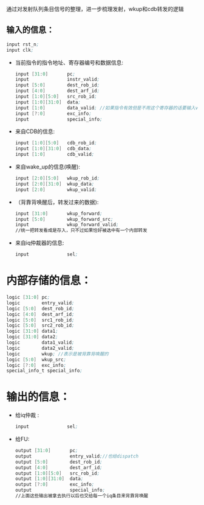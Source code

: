 通过对发射队列条目信号的整理，进一步梳理发射，wkup和cdb转发的逻辑

## 输入的信息：

```asm
input rst_n;
input clk;
```

* 当前指令的指令地址、寄存器编号和数据信息:

  ```asm
  input [31:0]       pc;
  input              instr_valid;
  input [5:0]        dest_rob_id;
  input [4:0]        dest_arf_id;
  input [1:0][5:0]   src_rob_id;
  input [1:0][31:0]  data;
  input [1:0]        data_valid; //如果指令有效但是不用这个寄存器的话要输入valid
  input [?:0]        exc_info;
  input              special_info;
  ```

* 来自CDB的信息:

  ```asm
  input [1:0][5:0]   cdb_rob_id;
  input [1:0][31:0]  cdb_data;
  input [1:0]        cdb_valid;
  ```

* 来自wake_up的信息(唤醒):

  ```asm
  input [2:0][5:0]   wkup_rob_id;
  input [2:0][31:0]  wkup_data;
  input [2:0]        wkup_valid;
  ```

* （背靠背唤醒后，转发过来的数据):

  ```asm
  input [31:0]       wkup_forward;
  input [5:0]        wkup_forward_src;
  input              wkup_forward_valid;
  //统一把转发看成是存入，只不过如果恰好被选中有一个内部转发
  ```

* 来自iq仲裁器的信息:

  ```asm
  input              sel;
  ```

# 内部存储的信息：

```asm
logic [31:0] pc;
logic        entry_valid;
logic [5:0]  dest_rob_id;
logic [4:0]  dest_arf_id;
logic [5:0]  src1_rob_id;
logic [5:0]  src2_rob_id; 
logic [31:0] data1;
logic [31:0] data2;
logic        data1_valid;
logic        data2_valid;
logic        wkup; //表示是被背靠背唤醒的
logic [5:0]  wkup_src;
logic [?:0]  exc_info;
special_info_t special_info;
```


# 输出的信息：
* 给iq仲裁
  :

  ```asm
  input              sel;
  ```

* 给FU:

  ```asm
  output [31:0]       pc;
  output              entry_valid;//也给dispatch
  output [5:0]        dest_rob_id;
  output [4:0]        dest_arf_id;
  output [1:0][5:0]   src_rob_id;
  output [1:0][31:0]  data;
  output [?:0]        exc_info;
  output              special_info;
  //上面这些输出被拿去执行以后也交给每一个iq条目来背靠背唤醒
  ```

  
